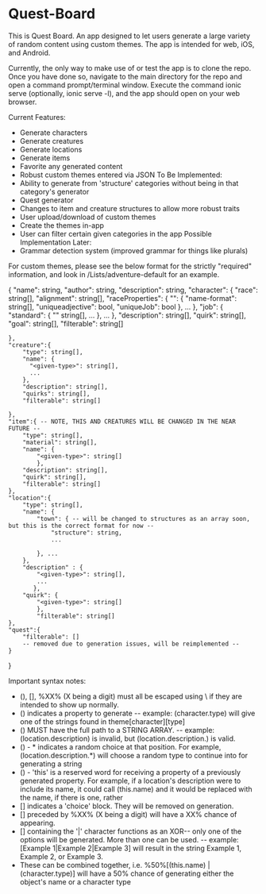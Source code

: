 # Quest-Board
 
This is Quest Board. An app designed to let users generate a large variety of random content using custom themes. The app is intended for web, iOS, and Android.

Currently, the only way to make use of or test the app is to clone the repo. Once you have done so, navigate to the main directory for the repo and open a command prompt/terminal window. Execute the command ionic serve (optionally, ionic serve -l), and the app should open on your web browser.

Current Features:
- Generate characters
- Generate creatures
- Generate locations
- Generate items
- Favorite any generated content
- Robust custom themes entered via JSON
To Be Implemented:
- Ability to generate from 'structure' categories without being in that category's generator
- Quest generator
- Changes to item and creature structures to allow more robust traits
- User upload/download of custom themes
- Create the themes in-app
- User can filter certain given categories in the app
Possible Implementation Later:
- Grammar detection system (improved grammar for things like plurals)

For custom themes, please see the below format for the strictly "required" information, and look in /Lists/adventure-default for an example.


{
    "name": string,
    "author": string,
    "description": string,
    "character": {
        "race": string[],
        "alignment": string[],
        "raceProperties": {
            "<given-race>": {
                "name-format": string[],
                "uniqueadjective": bool,
                "uniqueJob": bool
            }, ...
        },
        "job": {
            "standard": {
                "<given-alignment>" string[],
                ...
            }, ...
        },
        "description": string[],
         "quirk": string[],
         "goal": string[],
         "filterable": string[]
        
    },
    "creature":{
        "type": string[],
        "name": {
          "<given-type>": string[],
          ...
        },
        "description": string[],
        "quirks": string[],
        "filterable": string[]

    },
    "item":{ -- NOTE, THIS AND CREATURES WILL BE CHANGED IN THE NEAR FUTURE --
        "type": string[],
        "material": string[],
        "name": {
            "<given-type>": string[]
            },
        "description": string[],
        "quirk": string[],
        "filterable": string[]
    },
    "location":{
        "type": string[],
        "name": {
            "town": { -- will be changed to structures as an array soon, but this is the correct format for now --
                "structure": string,
                ...
                 
            }, ...
        },
        "description" : {
            "<given-type>": string[],
            ...
           },
        "quirk": {
            "<given-type>": string[]
            },
            "filterable": string[]
    },
    "quest":{
        "filterable": []
        -- removed due to generation issues, will be reimplemented --
    }
}

Important syntax notes:

- (), [], %XX% (X being a digit) must all be escaped using \ if they are intended to show up normally.
- () indicates a property to generate -- example: (character.type) will give one of the strings found in theme[character][type]
- () MUST have the full path to a STRING ARRAY. -- example:(location.description) is invalid, but (location.description.<type>) is valid.
- () - * indicates a random choice at that position. For example, (location.description.*) will choose a random type to continue into for generating a string
- () - 'this' is a reserved word for receiving a property of a previously generated property. For example, if a location's description were to include its name, it could call (this.name) and it would be replaced with the name, if there is one, rather
- [] indicates a 'choice' block. They will be removed on generation.
- [] preceded by %XX% (X being a digit) will have a XX% chance of appearing.
- [] containing the '|' character functions as an XOR-- only one of the options will be generated. More than one can be used. -- example: [Example 1|Example 2|Example 3] will result in the string Example 1, Example 2, or Example 3.
- These can be combined together, i.e. %50%[(this.name) | (character.type)] will have a 50% chance of generating either the object's name or a character type

